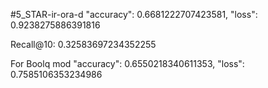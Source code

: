 #5_STAR-ir-ora-d
"accuracy": 0.6681222707423581,
 "loss": 0.9238275886391816
 
 Recall@10: 0.32583697234352255
 
 
For Boolq mod
  "accuracy": 0.6550218340611353,
  "loss": 0.7585106353234986

